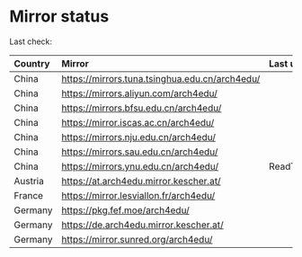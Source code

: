 <script src="./time.js"></script>
# Mirror status
Last check: <script type="text/javascript">localize(1691152412.3258367);</script>

|Country|Mirror|Last update|
|:------|:-----|:----------|
|China|https://mirrors.tuna.tsinghua.edu.cn/arch4edu/|<script type="text/javascript">localize(1691130729);</script>|
|China|https://mirrors.aliyun.com/arch4edu/|<script type="text/javascript">localize(1691044237);</script>|
|China|https://mirrors.bfsu.edu.cn/arch4edu/|<script type="text/javascript">localize(1691044237);</script>|
|China|https://mirror.iscas.ac.cn/arch4edu/|<script type="text/javascript">localize(1691130729);</script>|
|China|https://mirrors.nju.edu.cn/arch4edu/|<script type="text/javascript">localize(1691044237);</script>|
|China|https://mirrors.sau.edu.cn/arch4edu/|<script type="text/javascript">localize(1691087390);</script>|
|China|https://mirrors.ynu.edu.cn/arch4edu/|ReadTimeout|
|Austria|https://at.arch4edu.mirror.kescher.at/|<script type="text/javascript">localize(1691130729);</script>|
|France|https://mirror.lesviallon.fr/arch4edu/|<script type="text/javascript">localize(1689402753);</script>|
|Germany|https://pkg.fef.moe/arch4edu/|<script type="text/javascript">localize(1691130729);</script>|
|Germany|https://de.arch4edu.mirror.kescher.at/|<script type="text/javascript">localize(1691130729);</script>|
|Germany|https://mirror.sunred.org/arch4edu/|<script type="text/javascript">localize(1691130729);</script>|

<script src="./tablefilter/tablefilter.js"></script>
<script src="./table.js"></script>